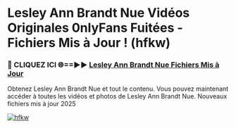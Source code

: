 # Lesley Ann Brandt Nue Vidéos Originales 0nlyFans Fuitées - Fichiers Mis à Jour ! (hfkw)

<h3>🔴 CLIQUEZ ICI 🌐==►► <a href="https://tinyurl.com/2pmr4ezf" rel="nofollow">Lesley Ann Brandt Nue Fichiers Mis à Jour</a></h3>

Obtenez Lesley Ann Brandt Nue et tout le contenu. Vous pouvez maintenant accéder à toutes les vidéos et photos de Lesley Ann Brandt Nue. Nouveaux fichiers mis à jour 2025

[![hfkw](https://i.imgur.com/6SNvagu.gif)](https://tinyurl.com/2pmr4ezf)
